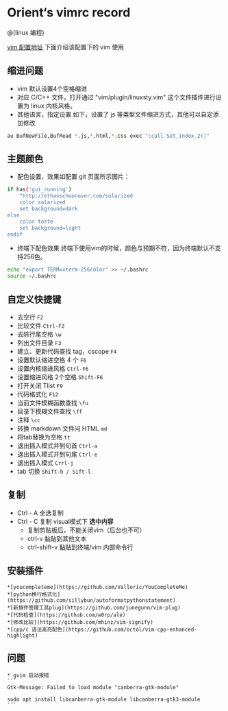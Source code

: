 # Orient‘s vimrc record
@(linux 编程)


[vim 配置地址](https://github.com/lcdsdream/vim.git)
下面介绍该配置下的 vim 使用


## 缩进问题
* vim 默认设置4个空格缩进
* 对应 C/C++ 文件，打开通过 "vim/plugin/linuxsty.vim" 这个文件插件进行设置为 linux 内核风格。
* 其他语言，指定设置
如下，设置了 js 等类型文件缩进方式，其他可以自定添加修改
```bash
au BufNewFile,BufRead *.js,*.html,*.css exec ":call Set_index_2()"
```

##  主题颜色
* 配色设置，效果如配置 git 页面所示图片：

```bash
if has('gui_running')
    "http://ethanschoonover.com/solarized
    color solarized
    set background=dark
else
    color torte
    set background=light
endif
```
* 终端下配色效果
终端下使用vim的时候，颜色与预期不符，因为终端默认不支持256色。

```bash
echo "export TERM=xterm-256color" >> ~/.bashrc
source ~/.bashrc
```

## 自定义快捷键

* 去空行 ``F2``
* 比较文件 ``Ctrl-F2``
* 去除行尾空格 ``\w``
* 列出文件目录 ``F3``
* 建立、更新代码查找 tag，cscope ``F4``
* 设置默认缩进空格 4 个 ``F6``
* 设置内核缩进风格 ``Ctrl-F6``
* 设置缩进风格 2个空格 ``Shift-F6``
* 打开关闭 Tlist ``F9``
* 代码格式化 ``F12``
* 当前文件模糊函数查找 ``\fu``
* 目录下模糊文件查找 ``\ff``
* 注释 ``\cc``
* 转换 markdown 文件问 HTML ``md``
* 将tab替换为空格  ``tt``
* 退出插入模式并到句首  ``Ctrl-a``
* 退出插入模式并到句尾 ``Ctrl-e``
* 退出插入模式 ``Crrl-j``
* tab 切换 ``Shift-h / Sift-l``

## 复制
* Ctrl - A 全选复制
* Ctrl - C 复制 visual模式下  **选中内容**
	* 复制剪贴板后，不能关闭vim（后台也不可）
	* ctrl-v 黏贴到其他文本
	* ctrl-shift-v 黏贴到终端/vim 内部命令行

## 安装插件
    *[youcompleteme](https://github.com/Valloric/YouCompleteMe)
    *[python换行格式化](https://github.com/sillybun/autoformatpythonstatement)
    *[新插件管理工具plug](https://github.com/junegunn/vim-plug)
    *[代码检查](https://github.com/w0rp/ale)
    *[修改比较](https://github.com/mhinz/vim-signify)
    *[cpp/c 语法高亮配色](https://github.com/octol/vim-cpp-enhanced-highlight)
## 问题
    * gvim 启动报错
    ```
    Gtk-Message: Failed to load module "canberra-gtk-module"

    sudo apt install libcanberra-gtk-module libcanberra-gtk3-module
    ```
